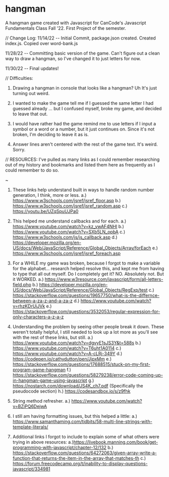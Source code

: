 # hangman
A hangman game created with Javascript for CanCode's Javascript Fundamentals Class Fall '22. First Project of the semester.


//
Change Log:
11/14/22 -- Initial Commit, package.json created. Created index.js. Copied over word-bank.js

11/28/22 -- Committing basic version of the game. Can't figure out a clean way to draw a hangman, so I've changed it to just letters for now.

11/30/22 -- Final updates! 


//
Difficulties: 
1. Drawing a hangman in console that looks like a hangman?
Uh It's just turning out weird. 

2. I wanted to make the game tell me if I guessed the same letter I had guessed already ... but I confused myself, broke my game, and decided to leave that out. 

3. I would have rather had the game remind me to use letters if I input a symbol or a word or a number, but it just continues on. Since it's not broken, I'm deciding to leave it as is.

4. Answer lines aren't centered with the rest of the game text. It's weird. Sorry.


//
RESOURCES:
I've pulled as many links as I could remember researching out of my history and bookmarks and listed them here as frequently as I could remember to do so. 

~ 
1. These links help understand built in ways to handle random number generation, I think, more or less. 
  a.) https://www.w3schools.com/jsref/jsref_floor.asp
  b.) https://www.w3schools.com/jsref/jsref_random.asp
  c.) https://youtu.be/UZqSpuUJPa0

2. This helped me understand callbacks and for each. 
  a.) https://www.youtube.com/watch?v=kz_vwAF4NHI
  b.) https://www.youtube.com/watch?v=SXb5LN_opbA
  c.) https://www.w3schools.com/js/js_callback.asp
  d.) https://developer.mozilla.org/en-US/docs/Web/JavaScript/Reference/Global_Objects/Array/forEach
  e.) https://www.w3schools.com/jsref/jsref_foreach.asp

3. For a WHILE my game was broken, because I forgot to make a variable for the alphabet... research helped resolve this, and kept me from having to type that all out myself. Do I completely get it? NO. Absolutely not. But it WORKED.
  a.) https://www.w3resource.com/javascript/form/all-letters-field.php
  b.) https://developer.mozilla.org/en-US/docs/Web/JavaScript/Reference/Global_Objects/RegExp/test
  c.) https://stackoverflow.com/questions/19657750/what-is-the-differnce-between-a-za-z-and-a-za-z
  d.) https://www.youtube.com/watch?v=rhzKDrUiJVk
  e.) https://stackoverflow.com/questions/3532053/regular-expression-for-only-characters-a-z-a-z
  
4. Understanding the problem by seeing other people break it down. These weren't totally helpful, I still needed to look up a lot more as you'll see with the rest of these links, but still.
  a.) https://www.youtube.com/watch?v=dgvyE1sJS3Y&t=588s
  b.) https://www.youtube.com/watch?v=T6uht1A0114
  c.) https://www.youtube.com/watch?v=A-cLRj-349Y
  d.) https://codepen.io/cathydutton/pen/JjpxMm
  e.) https://stackoverflow.com/questions/17688515/stuck-on-my-first-program-game-hangman
  f.) https://stackoverflow.com/questions/58279238/error-code-coming-up-in-hangman-game-using-javascript
  g.) https://nostarch.com/download/JS4K_ch7.pdf (Specifically the pseudocode section)
  h.) https://codesandbox.io/s/z9fhk

5. String method refresher.
 a.) https://www.youtube.com/watch?v=BZiPQ6DejwA

6. I still am having formatting issues, but this helped a little:
  a.) https://www.samanthaming.com/tidbits/58-multi-line-strings-with-template-literals/

7. Additional links I forgot to include to explain some of what others were trying in above resources: 
  a.)https://livebook.manning.com/book/get-programming-with-javascript/chapter-12/132
  b.) https://stackoverflow.com/questions/64272063/given-array-write-a-function-that-returns-the-item-in-the-array-that-matches-th
  c.) https://forum.freecodecamp.org/t/inability-to-display-questions-javascript/334981
